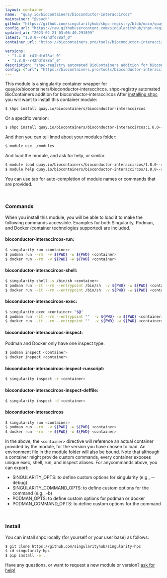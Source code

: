 ```yaml
---
layout: container
name:  "quay.io/biocontainers/bioconductor-interaccircos"
maintainer: "@vsoch"
github: "https://github.com/singularityhub/shpc-registry/blob/main/quay.io/biocontainers/bioconductor-interaccircos/container.yaml"
config_url: "https://raw.githubusercontent.com/singularityhub/shpc-registry/main/quay.io/biocontainers/bioconductor-interaccircos/container.yaml"
updated_at: "2023-02-21 03:06:40.291899"
latest: "1.8.0--r42hdfd78af_0"
container_url: "https://biocontainers.pro/tools/bioconductor-interaccircos"

versions:
 - "1.4.0--r41hdfd78af_0"
 - "1.8.0--r42hdfd78af_0"
description: "shpc-registry automated BioContainers addition for bioconductor-interaccircos"
config: {"url": "https://biocontainers.pro/tools/bioconductor-interaccircos", "maintainer": "@vsoch", "description": "shpc-registry automated BioContainers addition for bioconductor-interaccircos", "latest": {"1.8.0--r42hdfd78af_0": "sha256:4af3f77f6935bba660b83427b37f004b584537b97ff1ab132614a53519cbdfa7"}, "tags": {"1.4.0--r41hdfd78af_0": "sha256:db009e2e1d0db0926be91d0da1ac0f9c2681e46891f819c031d4326aefcd1811", "1.8.0--r42hdfd78af_0": "sha256:4af3f77f6935bba660b83427b37f004b584537b97ff1ab132614a53519cbdfa7"}, "docker": "quay.io/biocontainers/bioconductor-interaccircos"}
---
```


This module is a singularity container wrapper for quay.io/biocontainers/bioconductor-interaccircos.
shpc-registry automated BioContainers addition for bioconductor-interaccircos
After [installing shpc](#install) you will want to install this container module:


```bash
$ shpc install quay.io/biocontainers/bioconductor-interaccircos
```

Or a specific version:

```bash
$ shpc install quay.io/biocontainers/bioconductor-interaccircos:1.8.0--r42hdfd78af_0
```

And then you can tell lmod about your modules folder:

```bash
$ module use ./modules
```

And load the module, and ask for help, or similar.

```bash
$ module load quay.io/biocontainers/bioconductor-interaccircos/1.8.0--r42hdfd78af_0
$ module help quay.io/biocontainers/bioconductor-interaccircos/1.8.0--r42hdfd78af_0
```

You can use tab for auto-completion of module names or commands that are provided.

<br>

### Commands

When you install this module, you will be able to load it to make the following commands accessible.
Examples for both Singularity, Podman, and Docker (container technologies supported) are included.

#### bioconductor-interaccircos-run:

```bash
$ singularity run <container>
$ podman run --rm  -v ${PWD} -w ${PWD} <container>
$ docker run --rm  -v ${PWD} -w ${PWD} <container>
```

#### bioconductor-interaccircos-shell:

```bash
$ singularity shell -s /bin/sh <container>
$ podman run --it --rm --entrypoint /bin/sh  -v ${PWD} -w ${PWD} <container>
$ docker run --it --rm --entrypoint /bin/sh  -v ${PWD} -w ${PWD} <container>
```

#### bioconductor-interaccircos-exec:

```bash
$ singularity exec <container> "$@"
$ podman run --it --rm --entrypoint ""  -v ${PWD} -w ${PWD} <container> "$@"
$ docker run --it --rm --entrypoint ""  -v ${PWD} -w ${PWD} <container> "$@"
```

#### bioconductor-interaccircos-inspect:

Podman and Docker only have one inspect type.

```bash
$ podman inspect <container>
$ docker inspect <container>
```

#### bioconductor-interaccircos-inspect-runscript:

```bash
$ singularity inspect -r <container>
```

#### bioconductor-interaccircos-inspect-deffile:

```bash
$ singularity inspect -d <container>
```



#### bioconductor-interaccircos

```bash
$ singularity run <container>
$ podman run --rm  -v ${PWD} -w ${PWD} <container>
$ docker run --rm  -v ${PWD} -w ${PWD} <container>
```


In the above, the `<container>` directive will reference an actual container provided
by the module, for the version you have chosen to load. An environment file in the
module folder will also be bound. Note that although a container
might provide custom commands, every container exposes unique exec, shell, run, and
inspect aliases. For anycommands above, you can export:

 - SINGULARITY_OPTS: to define custom options for singularity (e.g., --debug)
 - SINGULARITY_COMMAND_OPTS: to define custom options for the command (e.g., -b)
 - PODMAN_OPTS: to define custom options for podman or docker
 - PODMAN_COMMAND_OPTS: to define custom options for the command

<br>

### Install

You can install shpc locally (for yourself or your user base) as follows:

```bash
$ git clone https://github.com/singularityhub/singularity-hpc
$ cd singularity-hpc
$ pip install -e .
```

Have any questions, or want to request a new module or version? [ask for help!](https://github.com/singularityhub/singularity-hpc/issues)